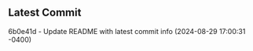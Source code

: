 
## Latest Commit
6b0e41d - Update README with latest commit info (2024-08-29 17:00:31 -0400) <Yunxi-Zhou>
